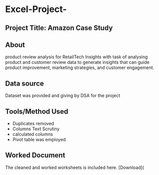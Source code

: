# Excel-Project-

## Project Title: Amazon Case Study
 
## About 
product review analysis for RetailTech Insights with task of analysing product and customer review data to generate insights that can guide product improvement, marketing strategies, and customer engagement.

## Data source 
Dataset was provided and giving by DSA for the project 

## Tools/Method Used
- Duplicates removed
- Columns Text Scrutiny
- calculated columns
- Pivot table was employed
## Worked Document 
The cleaned and worked worksheets is included here. [Download](
